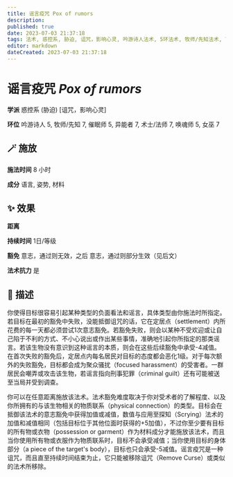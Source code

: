 ```yaml
---
title: 谣言疫咒 Pox of rumors
description: 
published: true
date: 2023-07-03 21:37:18
tags: 法术, 惑控系, 胁迫, 诅咒，影响心灵, 吟游诗人法术, 5环法术, 牧师/先知法术, 7环法术, 催眠师法术, 异能者法术, 术士/法师法术, 唤魂师法术, 女巫法术
editor: markdown
dateCreated: 2023-07-03 21:37:18
---
```


# **谣言疫咒** *Pox of rumors*

**学派** 惑控系 (胁迫) \[诅咒，影响心灵\] 

**环位** 吟游诗人 5, 牧师/先知 7, 催眠师 5, 异能者 7, 术士/法师 7, 唤魂师 5, 女巫 7

## 🪄 施放

**施法时间** 8 小时

**成分** 语言, 姿势, 材料

## ✨ 效果  

**距离**   

**持续时间** 1日/等级 

**豁免** 意志，通过则无效，之后 意志，通过则部分生效（见后文）

**法术抗力** 是

## 📖 描述

你使得目标很容易引起某种类型的负面看法和谣言，具体类型由你施法时所指定。若目标在最初的豁免中失败，没能抵御诅咒的话，它在定居点（settlement）内所花费的每一天都必须尝试1次意志豁免。若豁免失败，则会以某种不受欢迎或让自己陷于不利的方式、不小心说出或作出某些事情，准确地引起你所指定的那类谣言。若该生物没有意识到这种谣言的本质，则会在这些后续豁免中承受-4减值。在首次失败的豁免后，定居点内每名居民对目标的态度都会恶化1级。对于每次额外的失败豁免，目标都会成为聚众骚扰（focused harassment）的受害者。一群居民会嘲弄或攻击该生物，若谣言指向刑事犯罪（criminal guilt）还有可能被送至当局并受到调查。

你可以在任意距离施放该法术。法术豁免难度取决于你对受术者的了解程度、以及你所拥有的与该生物相关的物质联系（physical connection）的类型。目标会在抵御该法术的意志豁免中获得加值或减值，数值与应用至探知（Scrying）法术的加值和减值相同（包括目标位于其他位面时获得的+5加值），不过你至少要有目标的所有物或衣物（possession or garment）作为材料成分才能施放该法术，而且当你使用所有物或衣服作为物质联系时，目标不会承受减值；当你使用目标的身体部分（a piece of the target's body），目标也只会承受-5减值。谣言疫咒是一种诅咒，而且直至持续时间结束为止，它只能被移除诅咒（Remove Curse）或类似的法术所移除。
    